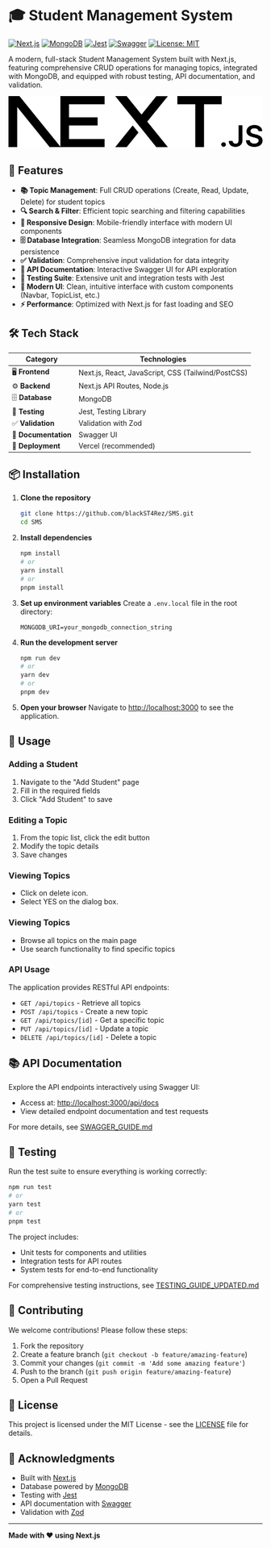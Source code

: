 # 🎓 Student Management System

[![Next.js](https://img.shields.io/badge/Next.js-000000?style=for-the-badge&logo=next.js&logoColor=white)](https://nextjs.org)
[![MongoDB](https://img.shields.io/badge/MongoDB-47A248?style=for-the-badge&logo=mongodb&logoColor=white)](https://www.mongodb.com)
[![Jest](https://img.shields.io/badge/Jest-C21325?style=for-the-badge&logo=jest&logoColor=white)](https://jestjs.io)
[![Swagger](https://img.shields.io/badge/Swagger-85EA2D?style=for-the-badge&logo=swagger&logoColor=black)](https://swagger.io)
[![License: MIT](https://img.shields.io/badge/License-MIT-yellow.svg)](https://opensource.org/licenses/MIT)

A modern, full-stack Student Management System built with Next.js, featuring comprehensive CRUD operations for managing topics, integrated with MongoDB, and equipped with robust testing, API documentation, and validation.

![Project Logo](./public/next.svg) <!-- Replace with actual logo if available -->

## 🚀 Features

- **📚 Topic Management**: Full CRUD operations (Create, Read, Update, Delete) for student topics
- **🔍 Search & Filter**: Efficient topic searching and filtering capabilities
- **📱 Responsive Design**: Mobile-friendly interface with modern UI components
- **🗄️ Database Integration**: Seamless MongoDB integration for data persistence
- **✅ Validation**: Comprehensive input validation for data integrity
- **📖 API Documentation**: Interactive Swagger UI for API exploration
- **🧪 Testing Suite**: Extensive unit and integration tests with Jest
- **🎨 Modern UI**: Clean, intuitive interface with custom components (Navbar, TopicList, etc.)
- **⚡ Performance**: Optimized with Next.js for fast loading and SEO

## 🛠️ Tech Stack

| Category       | Technologies                                                                 |
|----------------|------------------------------------------------------------------------------|
| 🖥️ **Frontend**   | Next.js, React, JavaScript, CSS (Tailwind/PostCSS)                          |
| ⚙️ **Backend**    | Next.js API Routes, Node.js                                                 |
| 🗄️ **Database**   | MongoDB                                                                     |
| 🧪 **Testing**    | Jest, Testing Library                                                        |
| ✅ **Validation** | Validation with Zod                                                 |
| 📖 **Documentation** | Swagger UI                                                                |
| 🚀 **Deployment** | Vercel (recommended)                                                        |

## 📦 Installation

1. **Clone the repository**
   ```bash
   git clone https://github.com/blackST4Rez/SMS.git
   cd SMS
   ```

2. **Install dependencies**
   ```bash
   npm install
   # or
   yarn install
   # or
   pnpm install
   ```

3. **Set up environment variables**
   Create a `.env.local` file in the root directory:
   ```env
   MONGODB_URI=your_mongodb_connection_string
   ```

4. **Run the development server**
   ```bash
   npm run dev
   # or
   yarn dev
   # or
   pnpm dev
   ```

5. **Open your browser**
   Navigate to [http://localhost:3000](http://localhost:3000) to see the application.

## 🎯 Usage

### Adding a Student
1. Navigate to the "Add Student" page
2. Fill in the required fields
3. Click "Add Student" to save

### Editing a Topic
1. From the topic list, click the edit button
2. Modify the topic details
3. Save changes

### Viewing Topics
- Click on delete icon.
- Select YES on the dialog box.

### Viewing Topics
- Browse all topics on the main page
- Use search functionality to find specific topics

### API Usage
The application provides RESTful API endpoints:
- `GET /api/topics` - Retrieve all topics
- `POST /api/topics` - Create a new topic
- `GET /api/topics/[id]` - Get a specific topic
- `PUT /api/topics/[id]` - Update a topic
- `DELETE /api/topics/[id]` - Delete a topic

## 📚 API Documentation

Explore the API endpoints interactively using Swagger UI:
- Access at: [http://localhost:3000/api/docs](http://localhost:3000/api/docs)
- View detailed endpoint documentation and test requests

For more details, see [SWAGGER_GUIDE.md](./SWAGGER_GUIDE.md)

## 🧪 Testing

Run the test suite to ensure everything is working correctly:

```bash
npm run test
# or
yarn test
# or
pnpm test
```

The project includes:
- Unit tests for components and utilities
- Integration tests for API routes
- System tests for end-to-end functionality

For comprehensive testing instructions, see [TESTING_GUIDE_UPDATED.md](./TESTING_GUIDE_UPDATED.md)

## 🤝 Contributing

We welcome contributions! Please follow these steps:

1. Fork the repository
2. Create a feature branch (`git checkout -b feature/amazing-feature`)
3. Commit your changes (`git commit -m 'Add some amazing feature'`)
4. Push to the branch (`git push origin feature/amazing-feature`)
5. Open a Pull Request

## 📄 License

This project is licensed under the MIT License - see the [LICENSE](LICENSE) file for details.

## 🙏 Acknowledgments

- Built with [Next.js](https://nextjs.org)
- Database powered by [MongoDB](https://www.mongodb.com)
- Testing with [Jest](https://jestjs.io)
- API documentation with [Swagger](https://swagger.io)
- Validation with [Zod](https://zod.dev)

---

**Made with ❤️ using Next.js**

